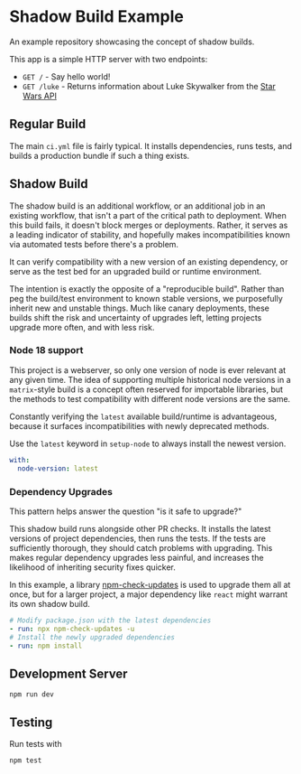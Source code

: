 # Shadow Build Example

An example repository showcasing the concept of shadow builds.

This app is a simple HTTP server with two endpoints:

- `GET /` - Say hello world!
- `GET /luke` - Returns information about Luke Skywalker from the [Star Wars API](https://swapi.dev)

## Regular Build

The main `ci.yml` file is fairly typical.
It installs dependencies, runs tests, and builds a production bundle if such a thing exists.

## Shadow Build

The shadow build is an additional workflow, or an additional job in an existing workflow, that isn't a part of the critical path to deployment.
When this build fails, it doesn't block merges or deployments.
Rather, it serves as a leading indicator of stability, and hopefully makes incompatibilities known via automated tests before there's a problem.   

It can verify compatibility with a new version of an existing dependency, or serve as the test bed for an upgraded build or runtime environment. 

The intention is exactly the opposite of a "reproducible build".
Rather than peg the build/test environment to known stable versions, we purposefully inherit new and unstable things.
Much like canary deployments, these builds shift the risk and uncertainty of upgrades left, letting projects upgrade more often, and with less risk.  


### Node 18 support

This project is a webserver, so only one version of node is ever relevant at any given time.
The idea of supporting multiple historical node versions in a `matrix`-style build is a concept often reserved for importable libraries, but the methods to test compatibility with different node versions are the same.

Constantly verifying the `latest` available build/runtime is advantageous, because it surfaces incompatibilities with newly deprecated methods. 

Use the `latest` keyword in `setup-node` to always install the newest version.

```yaml
with:
  node-version: latest
```

### Dependency Upgrades

This pattern helps answer the question "is it safe to upgrade?"

This shadow build runs alongside other PR checks.
It installs the latest versions of project dependencies, then runs the tests.
If the tests are sufficiently thorough, they should catch problems with upgrading.
This makes regular dependency upgrades less painful, and increases the likelihood of inheriting security fixes quicker. 

In this example, a library [npm-check-updates](https://www.npmjs.com/package/npm-check-updates) is used to upgrade them all at once, but for a larger project, a major dependency like `react` might warrant its own shadow build. 

```yaml
# Modify package.json with the latest dependencies
- run: npx npm-check-updates -u
# Install the newly upgraded dependencies
- run: npm install
```

## Development Server

```shell
npm run dev
```

## Testing

Run tests with 

```shell
npm test
```
